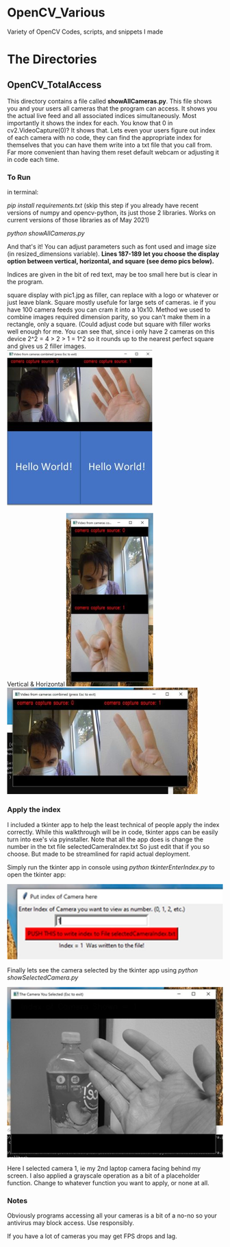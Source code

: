 # OpenCV_Various
Variety of OpenCV Codes, scripts, and snippets I made 

# The Directories
## OpenCV_TotalAccess
This directory contains a file called **showAllCameras.py**. This file shows you and your users all cameras that the program can access. It shows you the actual live feed and all associated indices simultaneously. Most importantly it shows the index for each. You know that 0 in cv2.VideoCapture(0)? It shows that. Lets even your users figure out index of each camera with no code, they can find the appropriate index for themselves that you can have them write into a txt file that you call from. Far more convenient than having them reset default webcam or adjusting it in code each time.  

### To Run 
in terminal:

_pip install requirements.txt_    (skip this step if you already have recent versions of numpy and opencv-python, its just those 2 libraries. Works on current versions of those libraries as of May 2021)

_python showAllCameras.py_

And that's it! You can adjust parameters such as font used and image size (in resized_dimensions variable). **Lines 187-189 let you choose the display option between vertical, horizontal, and square (see demo pics below).**

Indices are given in the bit of red text, may be too small here but is clear in the program. 

square display with pic1.jpg as filler, can replace with a logo or whatever or just leave blank. Square mostly usefule for large sets of cameras. ie if you have 100 camera feeds you can cram it into a 10x10. Method we used to combine images required dimension parity, so you can't make them in a rectangle, only a square. (Could adjust code but square with filler works well enough for me. You can see that, since i only have 2 cameras on this device 2^2 = 4 > 2 > 1 = 1^2 so it rounds up to the nearest perfect square and gives us 2 filler images. 
![img_Source](OpenCV_TotalAccess/demo_imgs/showAllCameras_square_demo_output.jpg)


Vertical & Horizontal
![img_Source](OpenCV_TotalAccess/demo_imgs/showAllCameras_vertical_demo_output.jpg) ![img_Source](OpenCV_TotalAccess/demo_imgs/showAllCameras_horizontal_demo_output.jpg)

### Apply the index
I included a tkinter app to help the least technical of people apply the index correctly. While this walkthrough will be in code, tkinter apps can be easily turn into exe's via pyinstaller. Note that all the app does is change the number in the txt file selectedCameraIndex.txt So just edit that if you so choose. But made to be streamlined for rapid actual deployment. 

Simply run the tkinter app in console using _python tkinterEnterIndex.py_ to open the tkinter app:

![img_Source](OpenCV_TotalAccess/demo_imgs/tkinter_interface2.jpg)

Finally lets see the camera selected by the tkinter app using _python showSelectedCamera.py_

![img_Source](OpenCV_TotalAccess/demo_imgs/selected_camera_demo_small.jpg)

Here I selected camera 1, ie my 2nd laptop camera facing behind my screen. I also applied a grayscale operation as a bit of a placeholder function. Change to whatever function you want to apply, or none at all.  

### Notes 
Obviously programs accessing all your cameras is a bit of a no-no so your antivirus may block access. Use responsibly. 

If you have a lot of cameras you may get FPS drops and lag. 
